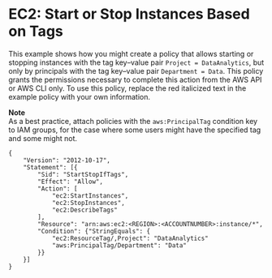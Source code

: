 # EC2: Start or Stop Instances Based on Tags<a name="reference_policies_examples_ec2-start-stop-tags"></a>

This example shows how you might create a policy that allows starting or stopping instances with the tag key–value pair `Project = DataAnalytics`, but only by principals with the tag key–value pair `Department = Data`\. This policy grants the permissions necessary to complete this action from the AWS API or AWS CLI only\. To use this policy, replace the red italicized text in the example policy with your own information\. 

**Note**  
As a best practice, attach policies with the `aws:PrincipalTag` condition key to IAM groups, for the case where some users might have the specified tag and some might not\. 

```
{
    "Version": "2012-10-17",
    "Statement": [{
        "Sid": "StartStopIfTags",
        "Effect": "Allow",
        "Action": [
            "ec2:StartInstances",
            "ec2:StopInstances",
            "ec2:DescribeTags"
        ],
        "Resource": "arn:aws:ec2:<REGION>:<ACCOUNTNUMBER>:instance/*",
        "Condition": {"StringEquals": {
            "ec2:ResourceTag/,Project": "DataAnalytics"
            "aws:PrincipalTag/Department": "Data"
        }}
    }]
}
```